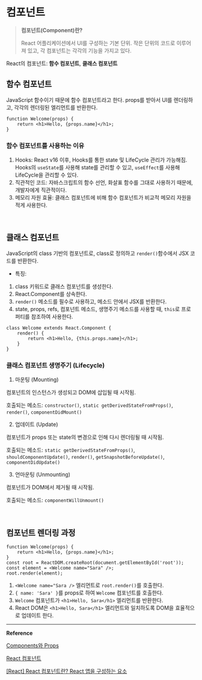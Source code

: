 # 컴포넌트

> **컴포넌트(Component)란?**
> 
> React 어플리케이션에서 UI를 구성하는 기본 단위. 작은 단위의 코드로 이루어져 있고, 각 컴포넌트는 각각의 기능을 가지고 있다.

React의 컴포넌트: **함수 컴포넌트**, **클래스 컴포넌트**

## 함수 컴포넌트
JavaScript 함수이기 때문에 함수 컴포넌트라고 한다.
props를 받아서 UI를 렌더링하고, 각각의 렌더링된 엘리먼트를 반환한다.
```JSX
function Welcome(props) {
	return <h1>Hello, {props.name}</h1>;
}
```

### 함수 컴포넌트를 사용하는 이유
1. Hooks: React v16 이후, Hooks를 통한 state 및 LifeCycle 관리가 가능해짐. Hooks의 `useState`를 사용해 state를 관리할 수 있고, `useEffect`를 사용해 LifeCycle을 관리할 수 있다.
2. 직관적인 코드: 자바스크립트의 함수 선언, 화살표 함수를 그대로 사용하기 때문에, 개발자에게 직관적이다.
3. 메모리 자원 효율: 클래스 컴포넌트에 비해 함수 컴포넌트가 비교적 메모리 자원을 적게 사용한다.

<br/>

## 클래스 컴포넌트
JavaScript의 class 기반의 컴포넌트로, class로 정의하고 `render()`함수에서 JSX 코드를 반환한다.
- 특징:
1) class 키워드로 클래스 컴포넌트를 생성한다.
2) React.Component를 상속한다.
3) `render()` 메소드를 필수로 사용하고, 메소드 안에서 JSX를 반환한다.
4) state, props, refs, 컴포넌트 메소드, 생명주기 메소드를 사용할 때, `this`로 프로퍼티를 참조하여 사용한다.
```JSX
class Welcome extends React.Component {
	render() {
		return <h1>Hello, {this.props.name}</h1>;	
	}
}
```


### 클래스 컴포넌트 생명주기 (Lifecycle)

1. 마운팅 (Mounting)

컴포넌트의 인스턴스가 생성되고 DOM에 삽입될 때 시작됨.

호출되는 메소드: `constructor()`, `static getDerivedStateFromProps()`, `render()`,  `componentDidMount()`

2. 업데이트 (Update)

컴포넌트가 props 또는 state의 변경으로 인해 다시 렌더링될 때 시작됨.

호출되는 메소드: `static getDerivedStateFromProps()`, `shouldComponentUpdate()`, `render()`, `getSnapshotBeforeUpdate()`, `componentDidUpdate()`

3. 언마운팅 (Unmounting)

컴포넌트가 DOM에서 제거될 때 시작됨.

호출되는 메소드: `componentWillUnmount()`

<br/>

## 컴포넌트 렌더링 과정
```JSX
function Welcome(props) {
	return <h1>Hello, {props.name}</h1>;
}
const root = ReactDOM.createRoot(document.getElementById('root'));
const element = <Welcome name="Sara" />;
root.render(element);
```
1. `<Welcome name="Sara />` 엘리먼트로 `root.render()`를 호출한다.
2. `{ name: 'Sara' }`를 props로 하여 `Welcome` 컴포넌트를 호출한다.
3. `Welcome` 컴포넌트가 `<h1>Hello, Sara</h1>` 엘리먼트를 반환한다.
4. React DOM은 `<h1>Hello, Sara</h1>` 엘리먼트와 일치하도록 DOM을 효율적으로 업데이트 한다.


---


**Reference**


[Components와 Props](https://ko.legacy.reactjs.org/docs/components-and-props.html)

[React 컴포넌트](https://wikidocs.net/197614)

[[React] React 컴포넌트란? React 앱을 구성하는 요소](https://life-with-coding.tistory.com/508)
